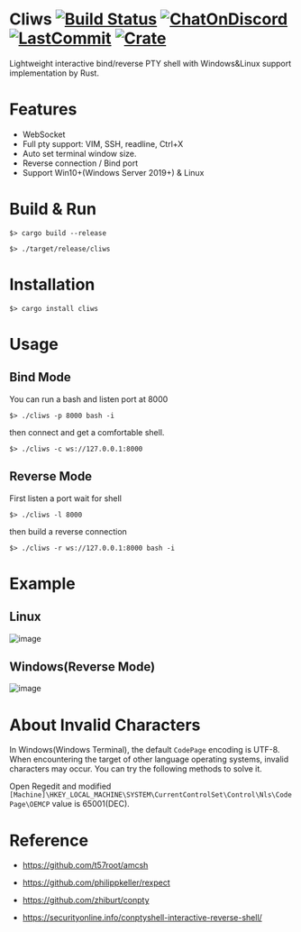 # Cliws [![Build Status](https://img.shields.io/github/workflow/status/b23r0/cliws/Rust)](https://app.travis-ci.com/b23r0/Cliws) [![ChatOnDiscord](https://img.shields.io/badge/chat-on%20discord-blue)](https://discord.gg/ZKtYMvDFN4) [![LastCommit](https://img.shields.io/github/last-commit/b23r0/cliws)](https://github.com/b23r0/Cliws/) [![Crate](https://img.shields.io/crates/v/cliws)](https://crates.io/crates/cliws)
Lightweight interactive bind/reverse PTY shell with Windows&Linux support implementation by Rust.

# Features

* WebSocket
* Full pty support: VIM, SSH, readline, Ctrl+X
* Auto set terminal window size.
* Reverse connection / Bind port
* Support Win10+(Windows Server 2019+) & Linux

# Build & Run

`$> cargo build --release`

`$> ./target/release/cliws`

# Installation

`$> cargo install cliws`

# Usage

## Bind Mode

You can run a bash and listen port at 8000

`$> ./cliws -p 8000 bash -i`

then connect and get a comfortable shell.

`$> ./cliws -c ws://127.0.0.1:8000`

## Reverse Mode

First listen a port wait for shell

`$> ./cliws -l 8000`

then build a reverse connection

`$> ./cliws -r ws://127.0.0.1:8000 bash -i`

# Example

## Linux

![image]( https://github.com/b23r0/Cliws/blob/main/example/cliws-vim.gif)

## Windows(Reverse Mode)

![image]( https://github.com/b23r0/Cliws/blob/main/example/cliws-windows.gif)

# About Invalid Characters

In Windows(Windows Terminal), the default `CodePage` encoding is UTF-8. When encountering the target of other language operating systems, invalid characters may occur. You can try the following methods to solve it.

Open Regedit and modified `[Machine]\HKEY_LOCAL_MACHINE\SYSTEM\CurrentControlSet\Control\Nls\CodePage\OEMCP` value is 65001(DEC).

# Reference

* https://github.com/t57root/amcsh

* https://github.com/philippkeller/rexpect

* https://github.com/zhiburt/conpty

* https://securityonline.info/conptyshell-interactive-reverse-shell/
